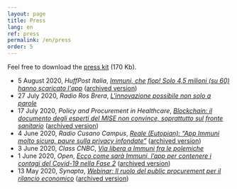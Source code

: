 ```yaml
---
layout: page
title: Press
lang: en
ref: press
permalink: /en/press
order: 5
---
```


Feel free to download the [press kit](/assets/Eutopian_Press_Kit_20200528.zip) (170 Kb).

* 5 August 2020, *HuffPost Italia*, [*Immuni, che flop! Solo 4,5 milioni (su 60) hanno scaricato l'app*](https://www.huffingtonpost.it/entry/immuni-che-flop-solo-45-milioni-su-60-hanno-scaricato-lapp_it_5f2aafa4c5b64d7a55ed0383) ([archived version](https://web.archive.org/web/*/https://www.huffingtonpost.it/entry/immuni-che-flop-solo-45-milioni-su-60-hanno-scaricato-lapp_it_5f2aafa4c5b64d7a55ed0383))
* 27 July 2020, *Radio Ros Brera*, [*L'innovazione possibile non solo a parole*](http://www.radiorosbrera.com/2020/07/27/roberto-reale-eutopian-e-il-tema-dellinnovazione-possibile-e-non-solo-a-parole/)
* 17 July 2020, *Policy and Procurement in Healthcare*, [*Blockchain: il documento degli esperti del MISE non convince, soprattutto sul fronte sanitario*](https://www.pphc.it/blockchain-il-documento-degli-esperti-del-mise-non-convince-soprattutto-sul-fronte-sanitario/) ([archived version](http://web.archive.org/web/*/https://www.pphc.it/blockchain-il-documento-degli-esperti-del-mise-non-convince-soprattutto-sul-fronte-sanitario/))
* 4 June 2020, *Radio Cusano Campus*, [*Reale (Eutopian): “App Immuni molto sicura, paure sulla privacy infondate”*](https://www.tag24.it/257090-reale-eutopian-app-immuni-sicura-paure-sulla-privacy-infondate/) ([archived version](http://web.archive.org/web/*/https://www.tag24.it/257090-reale-eutopian-app-immuni-sicura-paure-sulla-privacy-infondate/))
* 3 June 2020, *Class CNBC*, [*Via libera a Immuni fra le polemiche*](https://youtu.be/pPQURzro7uM)
* 1 June 2020, *Open*, [*Ecco come sarà Immuni, l’app per contenere i contagi del Covid-19 nella Fase 2*](https://www.open.online/2020/06/01/ecco-come-sara-immuni-app-per-contenere-i-contagi-del-coronavirus-nella-fase-2/) ([archived version](https://web.archive.org/web/*/https://www.open.online/2020/06/01/ecco-come-sara-immuni-app-per-contenere-i-contagi-del-coronavirus-nella-fase-2/))
* 13 May 2020, *Synapta*, [*Webinar: Il ruolo del public procurement per il rilancio economico*](https://contrattipubblici.org/blog/2020/05/13/webinar-il-ruolo-del-public-procurement-per-il-rilancio-economico/) ([archived version](http://web.archive.org/web/*/https://contrattipubblici.org/blog/2020/05/13/webinar-il-ruolo-del-public-procurement-per-il-rilancio-economico))
